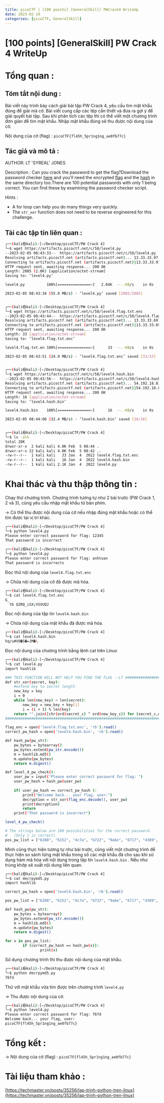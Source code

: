 ```yaml
---
title: picoCTF | [100 points] [GeneralSkill] PWCrack4 WriteUp
date: 2023-02-19
categories: [picoCTF, GeneralSkill]
---
```



# [100 points] [GeneralSkill] PW Crack 4 WriteUp


# Tổng quan :

## Tóm tắt nội dung :

Bài viết này trình bày cách giải bài tập PW Crack 4, yêu cầu tìm mật khẩu đúng để giải mã cờ. Bài viết cung cấp các tệp cần thiết và đưa ra gợi ý để giải quyết bài tập. Sau khi phân tích các tệp thì có thể viết một chương trình đơn giản để tìm mật khẩu. Nhập mật khẩu đúng sẽ thu được nội dung của cờ.

Nội dung của cờ (flag) : `picoCTF{fl45h_5pr1ng1ng_ae0fb77c}`

## Tác giả và mô tả :

AUTHOR: LT 'SYREAL' JONES

Description : Can you crack the password to get the flag?Download the password checker [here](https://artifacts.picoctf.net/c/58/level4.py) and you'll need the encrypted [flag](https://artifacts.picoctf.net/c/58/level4.flag.txt.enc) and the [hash](https://artifacts.picoctf.net/c/58/level4.hash.bin) in the same directory too.There are 100 potential passwords with only 1 being correct. You can find these by examining the password checker script.

Hints :

- A for loop can help you do many things very quickly.
- The `str_xor` function does not need to be reverse engineered for this challenge.

## Tải các tập tin liên quan :

```bash
┌──(kali㉿kali)-[~/Desktop/picoCTF/PW Crack 4]
└─$ wget https://artifacts.picoctf.net/c/58/level4.py      
--2023-02-05 08:43:33--  https://artifacts.picoctf.net/c/58/level4.py
Resolving artifacts.picoctf.net (artifacts.picoctf.net)... 13.33.33.97, 13.33.33.69, 13.33.33.37, ...
Connecting to artifacts.picoctf.net (artifacts.picoctf.net)|13.33.33.97|:443... connected.
HTTP request sent, awaiting response... 200 OK
Length: 2085 (2.0K) [application/octet-stream]
Saving to: ‘level4.py’

level4.py          100%[===============>]   2.04K  --.-KB/s    in 0s      

2023-02-05 08:43:34 (55.8 MB/s) - ‘level4.py’ saved [2085/2085]

                                                                           
┌──(kali㉿kali)-[~/Desktop/picoCTF/PW Crack 4]
└─$ wget https://artifacts.picoctf.net/c/58/level4.flag.txt.enc
--2023-02-05 08:43:44--  https://artifacts.picoctf.net/c/58/level4.flag.txt.enc
Resolving artifacts.picoctf.net (artifacts.picoctf.net)... 13.33.33.69, 13.33.33.97, 13.33.33.37, ...
Connecting to artifacts.picoctf.net (artifacts.picoctf.net)|13.33.33.69|:443... connected.
HTTP request sent, awaiting response... 200 OK
Length: 33 [application/octet-stream]
Saving to: ‘level4.flag.txt.enc’

level4.flag.txt.en 100%[===============>]      33  --.-KB/s    in 0s      

2023-02-05 08:43:51 (24.9 MB/s) - ‘level4.flag.txt.enc’ saved [33/33]

                                                                           
┌──(kali㉿kali)-[~/Desktop/picoCTF/PW Crack 4]
└─$ wget https://artifacts.picoctf.net/c/58/level4.hash.bin    
--2023-02-05 08:43:56--  https://artifacts.picoctf.net/c/58/level4.hash.bin
Resolving artifacts.picoctf.net (artifacts.picoctf.net)... 54.192.18.81, 54.192.18.125, 54.192.18.87, ...
Connecting to artifacts.picoctf.net (artifacts.picoctf.net)|54.192.18.81|:443... connected.
HTTP request sent, awaiting response... 200 OK
Length: 16 [application/octet-stream]
Saving to: ‘level4.hash.bin’

level4.hash.bin    100%[===============>]      16  --.-KB/s    in 0s      

2023-02-05 08:44:00 (32.4 MB/s) - ‘level4.hash.bin’ saved [16/16]

                                                                           
┌──(kali㉿kali)-[~/Desktop/picoCTF/PW Crack 4]
└─$ ls -alh 
total 20K
drwxr-xr-x  2 kali kali 4.0K Feb  5 08:44 .
drwxr-xr-x 22 kali kali 4.0K Feb  5 08:42 ..
-rw-r--r--  1 kali kali   33 Jan  4  2022 level4.flag.txt.enc
-rw-r--r--  1 kali kali   16 Jan  4  2022 level4.hash.bin
-rw-r--r--  1 kali kali 2.1K Jan  4  2022 level4.py
```

# Khai thác và thu thập thông tin :

Chạy thử chương trình. Chương trình tương tự như 2 bài trước (PW Crack 1, 2 và 3), cũng yêu cầu nhập mật khẩu từ bàn phím.

→ Có thể thu được nội dung của cờ nếu nhập đúng mật khẩu hoặc có thể tìm được tại vị trí khác. 

```bash
┌──(kali㉿kali)-[~/Desktop/picoCTF/PW Crack 4]
└─$ python level4.py 
Please enter correct password for flag: 12345
That password is incorrect
                                                                           
┌──(kali㉿kali)-[~/Desktop/picoCTF/PW Crack 4]
└─$ python level4.py
Please enter correct password for flag: anhtuan
That password is incorrects
```

Đọc thử nội dung của `level4.flag.txt.enc`

→ Chứa nội dung của cờ đã được mã hóa.

```bash
┌──(kali㉿kali)-[~/Desktop/picoCTF/PW Crack 4]
└─$ cat level4.flag.txt.enc 
G_
  tb QZRQ_iSX;VSVUQJ
```

Đọc nội dung của tập tin `level4.hash.bin`

→ Chứa nội dung của mật khẩu đã được mã hóa.

```bash
┌──(kali㉿kali)-[~/Desktop/picoCTF/PW Crack 4]
└─$ cat level4.hash.bin    
hq/u#VO�S�=JM�\
```

Đọc nội dung của chương trình bằng lệnh cat trên Linux

```bash
┌──(kali㉿kali)-[~/Desktop/picoCTF/PW Crack 4]
└─$ cat level4.py          
import hashlib

### THIS FUNCTION WILL NOT HELP YOU FIND THE FLAG --LT ########################
def str_xor(secret, key):
    #extend key to secret length
    new_key = key
    i = 0
    while len(new_key) < len(secret):
        new_key = new_key + key[i]
        i = (i + 1) % len(key)        
    return "".join([chr(ord(secret_c) ^ ord(new_key_c)) for (secret_c,new_key_c) in zip(secret,new_key)])
###############################################################################

flag_enc = open('level4.flag.txt.enc', 'rb').read()
correct_pw_hash = open('level4.hash.bin', 'rb').read()

def hash_pw(pw_str):
    pw_bytes = bytearray()
    pw_bytes.extend(pw_str.encode())
    m = hashlib.md5()
    m.update(pw_bytes)
    return m.digest()

def level_4_pw_check():
    user_pw = input("Please enter correct password for flag: ")
    user_pw_hash = hash_pw(user_pw)
    
    if( user_pw_hash == correct_pw_hash ):
        print("Welcome back... your flag, user:")
        decryption = str_xor(flag_enc.decode(), user_pw)
        print(decryption)
        return
    print("That password is incorrect")

level_4_pw_check()

# The strings below are 100 possibilities for the correct password. 
#   (Only 1 is correct)
pos_pw_list = ["6288", "6152", "4c7a", "b722", "9a6e", "6717", "4389", "1a28", "37ac", "de4f", "eb28", "351b", "3d58", "948b", "231b", "973a", "a087", "384a", "6d3c", "9065", "725c", "fd60", "4d4f", "6a60", "7213", "93e6", "8c54", "537d", "a1da", "c718", "9de8", "ebe3", "f1c5", "a0bf", "ccab", "4938", "8f97", "3327", "8029", "41f2", "a04f", "c7f9", "b453", "90a5", "25dc", "26b0", "cb42", "de89", "2451", "1dd3", "7f2c", "8919", "f3a9", "b88f", "eaa8", "776a", "6236", "98f5", "492b", "507d", "18e8", "cfb5", "76fd", "6017", "30de", "bbae", "354e", "4013", "3153", "e9cc", "cba9", "25ea", "c06c", "a166", "faf1", "2264", "2179", "cf30", "4b47", "3446", "b213", "88a3", "6253", "db88", "c38c", "a48c", "3e4f", "7208", "9dcb", "fc77", "e2cf", "8552", "f6f8", "7079", "42ef", "391e", "8a6d", "2154", "d964", "49ec"]
```

Mình cũng thực hiện tương tự như bài trước, cũng viết một chương trình để thực hiện so sánh từng mật khẩu trong số các mật khẩu đã cho sau khi sử dụng hàm mã hóa với nội dung trong tập tin `level4.hash.bin` . Nếu như trùng khớp sẽ xuất nội dung liên quan.

```bash
┌──(kali㉿kali)-[~/Desktop/picoCTF/PW Crack 4]
└─$ cat decrpymd5.py   
import hashlib

correct_pw_hash = open('level4.hash.bin', 'rb').read()

pos_pw_list = ["6288", "6152", "4c7a", "b722", "9a6e", "6717", "4389", "1a28", "37ac", "de4f", "eb28", "351b", "3d58", "948b", "231b", "973a", "a087", "384a", "6d3c", "9065", "725c", "fd60", "4d4f", "6a60", "7213", "93e6", "8c54", "537d", "a1da", "c718", "9de8", "ebe3", "f1c5", "a0bf", "ccab", "4938", "8f97", "3327", "8029", "41f2", "a04f", "c7f9", "b453", "90a5", "25dc", "26b0", "cb42", "de89", "2451", "1dd3", "7f2c", "8919", "f3a9", "b88f", "eaa8", "776a", "6236", "98f5", "492b", "507d", "18e8", "cfb5", "76fd", "6017", "30de", "bbae", "354e", "4013", "3153", "e9cc", "cba9", "25ea", "c06c", "a166", "faf1", "2264", "2179", "cf30", "4b47", "3446", "b213", "88a3", "6253", "db88", "c38c", "a48c", "3e4f", "7208", "9dcb", "fc77", "e2cf", "8552", "f6f8", "7079", "42ef", "391e", "8a6d", "2154", "d964", "49ec"]

def hash_pw(pw_str):
    pw_bytes = bytearray()
    pw_bytes.extend(pw_str.encode())
    m = hashlib.md5()
    m.update(pw_bytes)
    return m.digest()

for x in pos_pw_list:
        if (correct_pw_hash == hash_pw(x)):
                print(x)
```

Sử dụng chương trình thì thu được nội dung của mật khẩu.

```bash
┌──(kali㉿kali)-[~/Desktop/picoCTF/PW Crack 4]
└─$ python decrpymd5.py
76fd
```

Thử với mật khẩu vừa tìm được trên chương trình `level4.py`

→ Thu được nội dung của cờ.

```bash
┌──(kali㉿kali)-[~/Desktop/picoCTF/PW Crack 4]
└─$ python level4.py   
Please enter correct password for flag: 76fd
Welcome back... your flag, user:
picoCTF{fl45h_5pr1ng1ng_ae0fb77c}
```

# Tổng kết :

→ Nội dung của cờ (flag) : `picoCTF{fl45h_5pr1ng1ng_ae0fb77c}`

# Tài liệu tham khảo :

[https://techmaster.vn/posts/35256/lap-trinh-python-tren-linux](https://techmaster.vn/posts/35256/lap-trinh-python-tren-linux)
